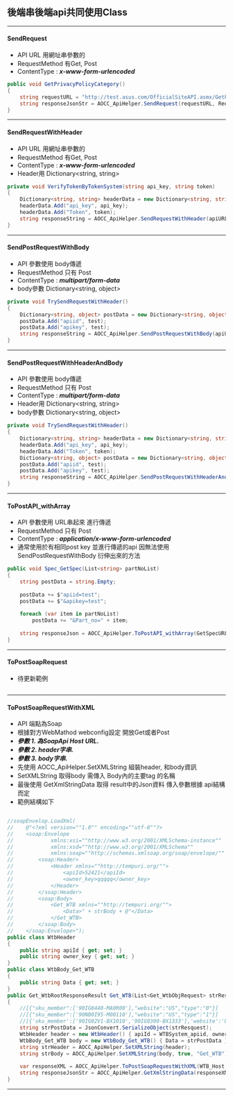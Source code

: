 ﻿## 後端串後端api共同使用Class

---

#### SendRequest
* API URL 用網址串參數的
* RequestMethod 有Get, Post
* ContentType : ***x-www-form-urlencoded***
``` csharp
public void GetPrivacyPolicyCategory()
{
    string requestURL = "http://test.asus.com/OfficialSiteAPI.asmx/GetPrivacyPolicyCategory?Website=zh-tw";
    string responseJsonStr = AOCC_ApiHelper.SendRequest(requestURL, RequestMethod.GET);
}
```
---
#### SendRequestWithHeader
* API URL 用網址串參數的
* RequestMethod 有Get, Post
* ContentType : ***x-www-form-urlencoded***
* Header用 Dictionary<string, string>
``` csharp
private void VerifyTokenByTokenSystem(string api_key, string token)
{
    Dictionary<string, string> headerData = new Dictionary<string, string>();
    headerData.Add("api_key", api_key);
    headerData.Add("Token", token);
    string responseString = AOCC_ApiHelper.SendRequestWithHeader(apiURL, RequestMethod.POST, headerData);
}
```
---
#### SendPostRequestWithBody
* API 參數使用 body傳遞
* RequestMethod 只有 Post
* ContentType : ***multipart/form-data***
* body參數 Dictionary<string, object>
``` csharp
private void TrySendRequestWithHeader()
{
    Dictionary<string, object> postData = new Dictionary<string, object>();
    postData.Add("apiid", test);
    postData.Add("apikey", test);
    string responseString = AOCC_ApiHelper.SendPostRequestWithBody(apiURL, postData);
}
```
---
#### SendPostRequestWithHeaderAndBody
* API 參數使用 body傳遞
* RequestMethod 只有 Post
* ContentType : ***multipart/form-data***
* Header用 Dictionary<string, string>
* body參數 Dictionary<string, object>
``` csharp
private void TrySendRequestWithHeader()
{
    Dictionary<string, string> headerData = new Dictionary<string, string>();
    headerData.Add("api_key", api_key);
    headerData.Add("Token", token);
    Dictionary<string, object> postData = new Dictionary<string, object>();
    postData.Add("apiid", test);
    postData.Add("apikey", test);
    string responseString = AOCC_ApiHelper.SendPostRequestWithHeaderAndBody(apiURL,headerData,  postData);
}
```
---
#### ToPostAPI_withArray
* API 參數使用 URL串起來 進行傳遞
* RequestMethod 只有 Post
* ContentType : ***application/x-www-form-urlencoded***
* 通常使用於有相同post key 並進行傳遞的api 因無法使用 SendPostRequestWithBody 衍伸出來的方法
``` csharp
public void Spec_GetSpec(List<string> partNoList)
{
    string postData = string.Empty;
    
    postData += $"apiid=test";
    postData += $"&apikey=test";
    
    foreach (var item in partNoList)
        postData += "&Part_no=" + item;
    
    string responseJson = AOCC_ApiHelper.ToPostAPI_withArray(GetSpecURL_URL, postData);
}
```
---
#### ToPostSoapRequest
* 待更新範例
``` csharp
```
---
#### ToPostSoapRequestWithXML
* API 端點為Soap
* 根據對方WebMathod webconfig設定 開放Get或者Post
* ***參數 1. 為SoapApi Host URL.*** 
* ***參數 2. header字串.***
* ***參數 3. body字串.***
* 先使用 AOCC_ApiHelper.SetXMLString 組裝header, 和body資訊
* SetXMLString 取得body 需傳入 Body內的主要tag 的名稱
* 最後使用 GetXmlStringData 取得 result中的Json資料 傳入參數根據 api結構而定
* 範例結構如下
``` csharp

//soapEnvelop.LoadXml(
//    @"<?xml version=""1.0"" encoding=""utf-8""?>
//    <soap:Envelope 
//            xmlns:xsi=""http://www.w3.org/2001/XMLSchema-instance"" 
//            xmlns:xsd=""http://www.w3.org/2001/XMLSchema"" 
//            xmlns:soap=""http://schemas.xmlsoap.org/soap/envelope/"" >                
//        <soap:Header>
//            <Header xmlns=""http://tempuri.org/"">
//                <apiId>52421</apiId>
//                <owner_key>qqqqq</owner_key>
//            </Header>
//        </soap:Header>
//        <soap:Body>
//            <Get_WTB xmlns=""http://tempuri.org/"">
//                <Data>" + strBody + @"</Data>
//            </Get_WTB>
//        </soap:Body>
//    </soap:Envelope>");
public class WtbHeader
{
    public string apiId { get; set; }
    public string owner_key { get; set; }
}
public class WtbBody_Get_WTB
{
    public string Data { get; set; }
}
public Get_WtbRootResponseResult Get_WTB(List<Get_WtbObjRequest> strResquest)
{
    //[{"sku_member":['90IG0440-MA0R00'],"website":"US","type":"0"}]
    //[{"sku_member":['90NB0I95-M00110'],"website":"US","type":"1"}]
    //[{'sku_member':['90IG02V1-BX1010','90IG0300-BX1333'],'website':'US','type':'2'}]
    string strPostData = JsonConvert.SerializeObject(strResquest);
    WtbHeader header = new WtbHeader() { apiId = WTBSystem_apiid, owner_key = WTBSystem_apikey };
    WtbBody_Get_WTB body = new WtbBody_Get_WTB() { Data = strPostData };
    string strHeader = AOCC_ApiHelper.SetXMLString(header);
    string strBody = AOCC_ApiHelper.SetXMLString(body, true, "Get_WTB");
    
    var responseXML = AOCC_ApiHelper.ToPostSoapRequestWithXML(WTB_Host, strHeader, strBody);
    string responseJsonStr = AOCC_ApiHelper.GetXmlStringData(responseXML, "Get_WTBResult"); 
}

```
---